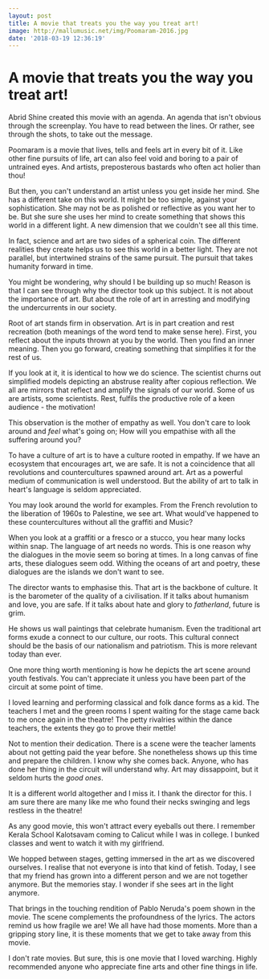 ```yaml
---
layout: post
title: A movie that treats you the way you treat art!
image: http://mallumusic.net/img/Poomaram-2016.jpg
date: '2018-03-19 12:36:19'
---
```


# A movie that treats you the way you treat art!

Abrid Shine created this movie with an agenda. An agenda that isn't obvious through the screenplay. You have to read between the lines. Or rather, see through the shots, to take out the message.

Poomaram is a movie that lives, tells and feels art in every bit of it. Like other fine pursuits of life, art can also feel void and boring to a pair of untrained eyes. And artists, preposterous bastards who often act holier than thou!

But then, you can't understand an artist unless you get inside her mind. She has a different take on this world.  It might be too simple, against your sophistication. She may not be as polished or reflective as you want her to be. But she sure she uses her mind to create something that shows this world in a different light. A new dimension that we couldn't see all this time.

In fact, science and art are two sides of a spherical coin. The different realities they create helps us to see this world in a better light. They are not parallel, but intertwined strains of the same pursuit. The pursuit that takes humanity forward in time.

You might be wondering, why should I be building up so much! Reason is that I can see through why the director took up this subject. It is not about the importance of art. But about the role of art in arresting and modifying the undercurrents in our society.

Root of art stands firm in observation. Art is in part creation and rest recreation (both meanings of the word tend to make sense here). First, you reflect about the inputs thrown at you by the world. Then you find an inner meaning. Then you go forward, creating something that simplifies it for the rest of us.

If you look at it, it is identical to how we do science. The scientist churns out simplified models depicting an abstruse reality after copious reflection. We all are mirrors that reflect and amplify the signals of our world. Some of us are artists, some scientists. Rest, fulfils the productive role of a keen audience - the motivation!

This observation is the mother of  empathy as well. You don't care to look around and *feel* what's going on; How will you empathise with all the suffering around you?

To have a culture of art is to have a culture rooted in empathy. If we have an ecosystem that encourages art, we are safe. It is not a coincidence that all revolutions and countercultures spawned around art. Art as a powerful medium of communication is well understood. But the ability of art to talk in heart's language is seldom appreciated.

You may look around the world for examples. From the French revolution to the liberation of 1960s to Palestine, we see art. What would've happened to these countercultures without all the graffiti and Music? 

When you look at a graffiti or a fresco or a stucco, you hear many locks within snap. The language of art needs no words. This is one reason why the dialogues in the movie seem so boring at times. In a long canvas of fine arts, these dialogues seem odd. Withing the oceans of art and poetry, these dialogues are the islands we don't want to see.

The director wants to emphasise this. That art is the backbone of culture. It is the barometer of the quality of a civilisation. If it talks about humanism and love, you are safe. If it talks about hate and glory to *fatherland*, future is grim.

He shows us wall paintings that celebrate humanism. Even the traditional art forms exude a connect to our culture, our roots. This cultural connect should be the basis of our nationalism and patriotism. This is more relevant today than ever.

One more thing worth mentioning is how he depicts the art scene around youth festivals. You can't appreciate it unless you have been part of the circuit at some point of time. 

I loved learning and performing classical and folk dance forms as a kid. The teachers I met and the green rooms I spent waiting for the stage came back to me once again in the theatre! The petty rivalries within the dance teachers, the extents they go to prove their mettle!

Not to mention their dedication. There is a scene were the teacher laments about not getting paid the year before. She nonetheless shows up this time and prepare the children. I know why she comes back. Anyone, who has done her thing in the circuit will understand why. Art may dissappoint, but it seldom hurts the *good ones*. 

It is a different world altogether and I miss it. I thank the director for this. I am sure there are many like me who found their necks swinging and legs restless in the theatre!  

As any good movie, this won't attract every eyeballs out there. I remember Kerala School Kalotsavam coming to Calicut while I was in college. I bunked classes and went to watch it with my girlfriend. 

We hopped between stages, getting immersed in the art as we discovered ourselves. I realise that not everyone is into that kind of fetish. Today, I see that my friend has grown into a different person and we are not together anymore. But the memories stay.  I wonder if she sees art in the light anymore.

That brings in the touching rendition of Pablo Neruda's poem shown in the movie. The scene complements the profoundness of the lyrics. The actors remind us how fragile we are! We all have had those moments. More than a gripping story line, it is these moments that we get to take away from this movie.

I don't rate movies. But sure, this is one movie that I loved warching. Highly recommended anyone who appreciate fine arts and other fine things in life.

